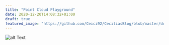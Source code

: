 ```yaml
---
title: "Point Cloud Playground"
date: 2020-12-20T14:08:32+01:00
draft: true
featured_image: "https://github.com/Ceici92/CeciliasBlog/blob/master/docs/images/PointCloundPayground/Result1.png?raw=true"
---
```






![alt Text](https://github.com/Ceici92/CeciliasBlog/blob/master/docs/images/PoitCloudPayground/QNetwork.png?raw=true "QNetwork")

